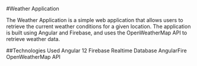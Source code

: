 #Weather Application

The Weather Application is a simple web application that allows users to retrieve the current weather conditions for a given location. The application is built using Angular and Firebase, and uses the OpenWeatherMap API to retrieve weather data.

##Technologies Used
Angular 12
Firebase Realtime Database
AngularFire
OpenWeatherMap API
